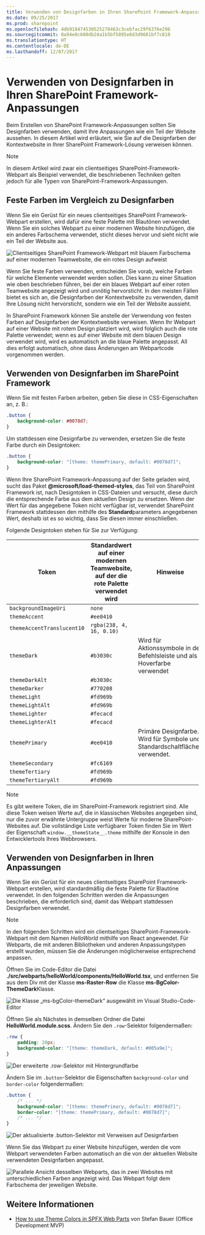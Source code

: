 ```yaml
---
title: Verwenden von Designfarben in Ihren SharePoint Framework-Anpassungen
ms.date: 09/25/2017
ms.prod: sharepoint
ms.openlocfilehash: 4db918474530525278463c3cebfac29f6376e296
ms.sourcegitcommit: 0a94e0c600db24a1b5bf5895e6d3d9681bf7c810
ms.translationtype: HT
ms.contentlocale: de-DE
ms.lasthandoff: 12/07/2017
---
```

# <a name="use-theme-colors-in-your-sharepoint-framework-customizations"></a>Verwenden von Designfarben in Ihren SharePoint Framework-Anpassungen

Beim Erstellen von SharePoint Framework-Anpassungen sollten Sie Designfarben verwenden, damit Ihre Anpassungen wie ein Teil der Website aussehen. In diesem Artikel wird erläutert, wie Sie auf die Designfarben der Kontextwebsite in Ihrer SharePoint Framework-Lösung verweisen können.

> [!NOTE] 
> In diesem Artikel wird zwar ein clientseitiges SharePoint-Framework-Webpart als Beispiel verwendet, die beschriebenen Techniken gelten jedoch für alle Typen von SharePoint-Framework-Anpassungen.

## <a name="fixed-colors-vs-theme-colors"></a>Feste Farben im Vergleich zu Designfarben

Wenn Sie ein Gerüst für ein neues clientseitiges SharePoint Framework-Webpart erstellen, wird dafür eine feste Palette mit Blautönen verwendet. Wenn Sie ein solches Webpart zu einer modernen Website hinzufügen, die ein anderes Farbschema verwendet, sticht dieses hervor und sieht nicht wie ein Teil der Website aus.

![Clientseitiges SharePoint Framework-Webpart mit blauem Farbschema auf einer modernen Teamwebsite, die ein rotes Design aufweist](../images/themed-styles-blue-web-part-red-site.png)

Wenn Sie feste Farben verwenden, entscheiden Sie vorab, welche Farben für welche Elemente verwendet werden sollen. Dies kann zu einer Situation wie oben beschrieben führen, bei der ein blaues Webpart auf einer roten Teamwebsite angezeigt wird und unnötig hervorsticht. In den meisten Fällen bietet es sich an, die Designfarben der Kontextwebsite zu verwenden, damit Ihre Lösung nicht hervorsticht, sondern wie ein Teil der Website aussieht.

In SharePoint Framework können Sie anstelle der Verwendung von festen Farben auf Designfarben der Kontextwebsite verweisen. Wenn Ihr Webpart auf einer Website mit rotem Design platziert wird, wird folglich auch die rote Palette verwendet; wenn es auf einer Website mit dem blauen Design verwendet wird, wird es automatisch an die blaue Palette angepasst. All dies erfolgt automatisch, ohne dass Änderungen am Webpartcode vorgenommen werden.

## <a name="using-theme-colors-in-the-sharepoint-framework"></a>Verwenden von Designfarben im SharePoint Framework

Wenn Sie mit festen Farben arbeiten, geben Sie diese in CSS-Eigenschaften an, z. B.:

```css
.button {
    background-color: #0078d7;
}
```

Um stattdessen eine Designfarbe zu verwenden, ersetzen Sie die feste Farbe durch ein Designtoken:

```css
.button {
    background-color: "[theme: themePrimary, default: #0078d7]";
}
```

Wenn Ihre SharePoint Framework-Anpassung auf der Seite geladen wird, sucht das Paket **@microsoft/load-themed-styles**, das Teil von SharePoint Framework ist, nach Designtoken in CSS-Dateien und versucht, diese durch die entsprechende Farbe aus dem aktuellen Design zu ersetzen. Wenn der Wert für das angegebene Token nicht verfügbar ist, verwendet SharePoint Framework stattdessen den mithilfe des **Standard**parameters angegebenen Wert, deshalb ist es so wichtig, dass Sie diesen immer einschließen.

Folgende Designtoken stehen für Sie zur Verfügung:

Token|Standardwert auf einer modernen Teamwebsite, auf der die rote Palette verwendet wird|Hinweise
-----|--------------------------------|-----------
`backgroundImageUri`|`none`|
`themeAccent`|`#ee0410`|
`themeAccentTranslucent10`|`rgba(238, 4, 16, 0.10)`|
`themeDark`|`#b3030c`|Wird für Aktionssymbole in der Befehlsleiste und als Hoverfarbe verwendet
`themeDarkAlt`|`#b3030c`|
`themeDarker`|`#770208`|
`themeLight`|`#fd969b`|
`themeLightAlt`|`#fd969b`|
`themeLighter`|`#fecacd`|
`themeLighterAlt`|`#fecacd`|
`themePrimary`|`#ee0410`|Primäre Designfarbe. Wird für Symbole und Standardschaltflächen verwendet.
`themeSecondary`|`#fc6169`|
`themeTertiary`|`#fd969b`|
`themeTertiaryAlt`|`#fd969b`|

> [!NOTE] 
> Es gibt weitere Token, die im SharePoint-Framework registriert sind. Alle diese Token weisen Werte auf, die in klassischen Websites angegeben sind, nur die zuvor erwähnte Untergruppe weist Werte für moderne SharePoint-Websites auf. Die vollständige Liste verfügbarer Token finden Sie im Wert der Eigenschaft `window.__themeState__.theme` mithilfe der Konsole in den Entwicklertools Ihres Webbrowsers.

## <a name="use-theme-colors-in-your-customizations"></a>Verwenden von Designfarben in Ihren Anpassungen

Wenn Sie ein Gerüst für ein neues clientseitiges SharePoint Framework-Webpart erstellen, wird standardmäßig die feste Palette für Blautöne verwendet. In den folgenden Schritten werden die Anpassungen beschrieben, die erforderlich sind, damit das Webpart stattdessen Designfarben verwendet.

> [!NOTE] 
> In den folgenden Schritten wird ein clientseitiges SharePoint-Framework-Webpart mit dem Namen _HelloWorld_ mithilfe von React angewendet. Für Webparts, die mit anderen Bibliotheken und anderen Anpassungstypen erstellt wurden, müssen Sie die Änderungen möglicherweise entsprechend anpassen.

Öffnen Sie im Code-Editor die Datei **./src/webparts/helloWorld/components/HelloWorld.tsx**, und entfernen Sie aus dem Div mit der Klasse **ms-Raster-Row** die Klasse **ms-BgColor-ThemeDark**Klasse.

![Die Klasse „ms-bgColor-themeDark“ ausgewählt im Visual Studio-Code-Editor](../images/themed-styles-ms-bgcolor-themedark-class.png)

Öffnen Sie als Nächstes in demselben Ordner die Datei **HelloWorld.module.scss**. Ändern Sie den `.row`-Selektor folgendermaßen:

```css
.row {
    padding: 20px;
    background-color: "[theme: themeDark, default: #005a9e]";
}
```

![Der erweiterte .row-Selektor mit Hintergrundfarbe](../images/themed-styles-row-class.png)

Ändern Sie im `.button`-Selektor die Eigenschaften `background-color` und `border-color` folgendermaßen:

```css
.button {
    /* ... */
    background-color: "[theme: themePrimary, default: #0078d7]";
    border-color: "[theme: themePrimary, default: #0078d7]";
    /* ... */
}
```

![Der aktualisierte .button-Selektor mit Verweisen auf Designfarben](../images/themed-styles-button-class.png)

Wenn Sie das Webpart zu einer Website hinzufügen, werden die vom Webpart verwendeten Farben automatisch an die von der aktuellen Website verwendeten Designfarben angepasst.

![Parallele Ansicht desselben Webparts, das in zwei Websites mit unterschiedlichen Farben angezeigt wird. Das Webpart folgt dem Farbschema der jeweiligen Website.](../images/themed-styles-side-by-side.png)

## <a name="more-information"></a>Weitere Informationen

* [How to use Theme Colors in SPFX Web Parts](http://www.n8d.at/blog/how-to-use-theme-colors-in-spfx-web-parts/) von Stefan Bauer (Office Development MVP)